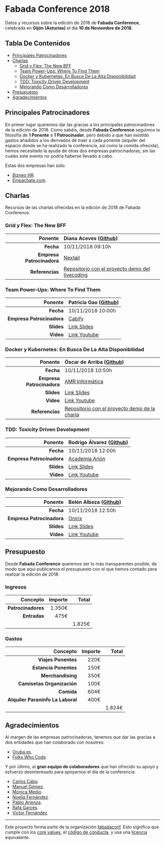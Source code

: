 # Fabada Conference 2018

Datos y recursos sobre la edición de 2018 de **Fabada Conference**, celebrada en **Gijón (Asturias)** el día **10 de Noviembre de 2018**.

## Tabla De Contenidos

- [Principales Patrocinadores](#principales-patrocinadores)
- [Charlas](#charlas)
    * [Grid y Flex: The New BFF](#grid-y-flex-the-new-bff)
    * [Team Power-Ups: Where To Find Them](#team-power-ups-where-to-find-them)
    * [Docker y Kubernetes: En Busca De La Alta Disponibilidad](#docker-y-kubernetes-en-busca-de-la-alta-disponibilidad)
    * [TDD: Toxicity Driven Development](#tdd-toxicity-driven-development)
    * [Mejorando Como Desarrolladores](#mejorando-como-desarrolladores)
- [Presupuesto](#presupuesto)
- [Agradecimientos](#agradecmientos)

## Principales Patrocinadores

En primer lugar queremos dar las gracias a los principales patrocinadores de la edición de 2018. Como sabéis, desde **Fabada Conference** seguimos la filosofía de **1 Ponente = 1 Patrocinador**, pero debido a que han existido gastos añadidos a los derivados de traer a cada ponente (alquiler del espacio donde se ha realizado la conferencia, así como la comida ofrecida), hemos necesitado la ayuda de otras dos empresas patrocinadoras, sin las cuales este evento no podría haberse llevado a cabo.

Estas dos empresas han sido:

* [Bizneo HR](https://www.bizneo.com/).
* [Empachate.com](https://www.empachate.com/).

## Charlas

Recursos de las charlas ofrecidas en la edición de 2018 de Fabada Conference.

### Grid y Flex: The New BFF

| **Ponente** | Diana Aceves ([Github](https://github.com/dianaaceves)) |
|---:|:---|
| **Fecha** | 10/11/2018 09:10h |
| **Empresa Patrocinadora** | [Nextail](http://nextail.co) |
| **Referencias** | [Repositorio con el proyecto demo del livecoding](https://github.com/dianaaceves/fabadaconf) |

### Team Power-Ups: Where To Find Them

| **Ponente** | Patricia Gao ([Github](https://github.com/patriciagao)) |
|---:|:---|
| **Fecha** | 10/11/2018 10:00h |
| **Empresa Patrocinadora** | [Cabify](https://cabify.com) |
| **Slides** | [Link Slides](https://github.com/fabadaconf/archivos/blob/master/2018/files/team_power_ups.pdf) |
| **Vídeo** | [Link Youtube](https://www.youtube.com/watch?v=0EYatvEtqjs) |

### Docker y Kubernetes: En Busca De La Alta Disponibilidad

| **Ponente** | Óscar de Arriba ([Github](https://github.com/odarriba)) |
|---:|:---|
| **Fecha** | 10/11/2018 10:50h |
| **Empresa Patrocinadora** | [AMR Informática](http://tienda.amr.es/) |
| **Slides** | [Link Slides](https://github.com/fabadaconf/archivos/blob/master/2018/files/docker_y_kubernetes.pdf) |
| **Vídeo** | [Link Youtube](https://www.youtube.com/watch?v=bF4ksIksJoM) |
| **Referencias** | [Repositorio con el proyecto demo de la charla](https://github.com/odarriba/fabadaconf-demo) |

### TDD: Toxicity Driven Development

| **Ponente** | Rodrigo Álvarez ([Github](https://github.com/papipo)) |
|---:|:---|
| **Fecha** | 10/11/2018 12:00h |
| **Empresa Patrocinadora** | [Academia Arión](https://www.facebook.com/arionacademiagijon) |
| **Slides** | [Link Slides](https://github.com/fabadaconf/archivos/blob/master/2018/files/tdd.pdf) |
| **Vídeo** | [Link Youtube](https://www.youtube.com/watch?v=oKVq7rHQ_-o) |

### Mejorando Como Desarrolladores

| **Ponente** | Belén Albeza ([Github](https://github.com/belen-albeza)) |
|---:|:---|
| **Fecha** | 10/11/2018 12:50h |
| **Empresa Patrocinadora** | [Onirix](https://www.neosentec.com/productos/onirix-plataforma-realidad-aumentada/) |
| **Slides** | [Link Slides](https://github.com/fabadaconf/archivos/blob/master/2018/files/improving_as_developers.pdf) |
| **Vídeo** | [Link Youtube](https://www.youtube.com/watch?v=e1QwyaKlpZw) |

## Presupuesto

Desde **Fabada Conference** queremos ser lo más transparentes posible, de modo que aquí publicamos el presupuesto con el que hemos contado para realizar la edición de 2018:

### Ingresos

| **Concepto** | **Importe** | **Total** |
|---:|---:|---:|
| **Patrocinadores** | 1.350€ | |
| **Entradas** | 475€ | |
| | | 1.825€ |

### Gastos

| **Concepto** | **Importe** | **Total** |
|---:|---:|---:|
| **Viajes Ponentes** | 220€ | |
| **Estancia Ponentes** | 150€ | |
| **Merchandising** | 350€ | |
| **Camisetas Organización** | 100€ | |
| **Comida** | 604€ | |
| **Alquiler Paraninfo La Laboral** | 400€ | |
| | | 1.824€ |

## Agradecimientos

Al margen de las empresas patrocinadoras, tenemos que dar las gracias a dos entidades que han colaborado con nosotres:

* [Oruba.es](https://www.oruba.es/).
* [Folks Who Code](https://folkswhocode.org/).

Y por último, al **gran equipo de colaboradores** que han ofrecido su apoyo y esfuerzo desinteresado para apoyarnos el día de la conferencia:

* [Carlos Cabo](https://twitter.com/putuko).
* [Manuel Gómez](https://twitter.com/tasug0).
* [Mónica Medio](https://twitter.com/copihi).
* [Noelia Fernández](https://twitter.com/noeliaena).
* [Pablo Arienza](https://www.facebook.com/parienza).
* [Rafa Garcés](https://twitter.com/rafagarces).
* [Victor Fernández](https://twitter.com/vifergo).

----------------------------

Este proyecto forma parte de la organización [fabadaconf](https://github.com/fabadaconf).
Esto significa que cumple con los [core values](https://github.com/fabadaconf/base/blob/master/files/VALUES.md), el [código de conducta](https://github.com/fabadaconf/base/blob/master/files/CODE_OF_CONDUCT.md), y usa una [licencia](https://github.com/fabadaconf/base/blob/master/files/LICENSE) equivalente.
